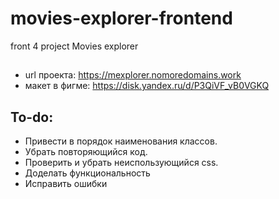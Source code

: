 # movies-explorer-frontend
front 4 project Movies explorer

##
* url проекта: https://mexplorer.nomoredomains.work
* макет в фигме: https://disk.yandex.ru/d/P3QiVF_vB0VGKQ

## To-do:
* Привести в порядок наименования классов.
* Убрать повторяющийся код.
* Проверить и убрать неиспользующийся css.  
* Доделать функциональность
* Исправить ошибки
